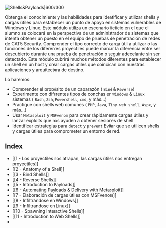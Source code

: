 ![Shells&Payloads|600x300](https://academy.hackthebox.com/storage/modules/115/logo.png?t=1690811792)

Obtenga el conocimiento y las habilidades para identificar y utilizar shells y cargas útiles para establecer un punto de apoyo en sistemas vulnerables de Windows y Linux. Este módulo utiliza un escenario ficticio en el que el alumno se colocará en la perspectiva de un administrador de sistemas que intenta obtener un puesto en el equipo de pruebas de penetración de redes de CAT5 Security. Comprender el tipo correcto de carga útil a utilizar o las funciones de los diferentes proyectiles puede marcar la diferencia entre ser descubierto durante una prueba de penetración o seguir adecelante sin ser detectado. Este módulo cubrirá muchos métodos diferentes para establecer un shell en un host y crear cargas útiles que coincidan con nuestras aplicaciones y arquitectura de destino.

Lo haremos:

- Comprender el propósito de un caparazón ( `Bind` & `Reverse`)
- Experimente con diferentes tipos de conchas en `Windows` & `Linux` sistemas ( `Bash`, `Zsh`, `Powershell`, `cmd`, y más...)
- Practique con shells web comunes ( `PHP`, `Java`, `Tiny web shell`, `Aspx`, y más...)
- Usar `Metasploit` y `MSFvenom` para crear rápidamente cargas útiles y lanzar exploits que nos ayuden a obtener sesiones de shell
- Identificar estrategias para `detect` y `prevent` Evitar que se utilicen shells y cargas útiles para comprometer un entorno de red.

## Index
- [[1 - Los proyectiles nos atrapan, las cargas útiles nos entregan proyectiles]]
- [[2 - Anatomy of a Shell]]
- [[3 - Bind Shells]]
- [[4 - Reverse Shells]]
- [[5 - Introduction to Payloads]]
- [[6 - Automating Payloads & Delivery with Metasploit]]
- [[7 - Elaboración de cargas útiles con MSFvenom]]
- [[8 - Infiltrándose en Windows]]
- [[9 - Infiltrandose en Linux]]
- [[10 - Spawning Interactive Shells]]
- [[11 - Introduction to Web Shells]]
- 